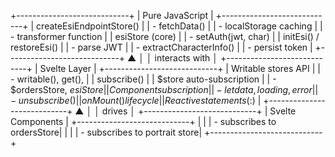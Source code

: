 +----------------------------+
|      Pure JavaScript       |
+----------------------------+
| createEsiEndpointStore()   |
|   - fetchData()            |
|   - localStorage caching   |
|   - transformer function   |
| esiStore (core)            |
|   - setAuth(jwt, char)     |
| initEsi() / restoreEsi()   |
|   - parse JWT              |
|   - extractCharacterInfo() |
|   - persist token          |
+----------------------------+
          ▲
          │
          │ interacts with
          │
+----------------------------+
|       Svelte Layer         |
+----------------------------+
| Writable stores API        |
|   - writable(), get(),     |
|     subscribe()            |
| $store auto-subscription   |
|   - $ordersStore, $esiStore|
| Component subscription     |
|   - let data, loading, error|
|   - unsubscribe()          |
| onMount() lifecycle        |
| Reactive statements ($:)   |
+----------------------------+
          ▲
          │
          │ drives
          │
+----------------------------+
|      Svelte Components      |
+----------------------------+
| <OrdersTable />             |
|   - subscribes to ordersStore|
| <CharacterPortrait />       |
|   - subscribes to portrait store|
+----------------------------+